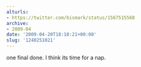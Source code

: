 ```yaml
---
alturls:
- https://twitter.com/bismark/status/1567515568
archive:
- 2009-04
date: '2009-04-20T18:10:21+00:00'
slug: '1240251021'
---
```


one final done. I think its time for a nap.

